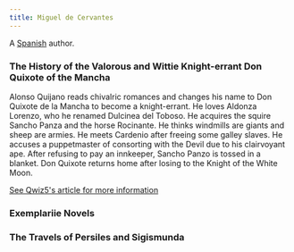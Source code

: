 ```yaml
---
title: Miguel de Cervantes
---
```


A [Spanish](../index.html) author.

### The History of the Valorous and Wittie Knight-errant Don Quixote of the Mancha

Alonso Quijano reads chivalric romances and changes his name to Don Quixote de la Mancha to become a knight-errant. He loves Aldonza Lorenzo, who he renamed Dulcinea del Toboso. He acquires the squire Sancho Panza and the horse Rocinante. He thinks windmills are giants and sheep are armies. He meets Cardenio after freeing some galley slaves. He accuses a puppetmaster of consorting with the Devil due to his clairvoyant ape. After refusing to pay an innkeeper, Sancho Panzo is tossed in a blanket. Don Quixote returns home after losing to the Knight of the White Moon.

[See Qwiz5's article for more information](https://www.qwizbowl.com/post/qwiz5-quizbowl-quixote)
### Exemplariie Novels

### The Travels of Persiles and Sigismunda
